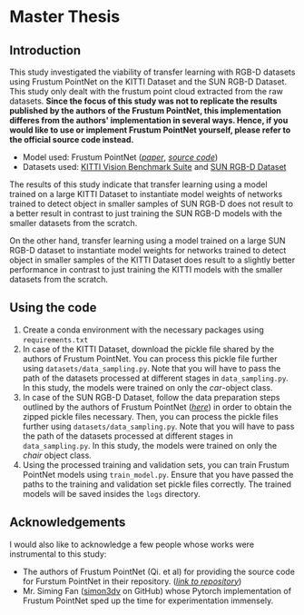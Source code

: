 # Master Thesis

## Introduction

This study investigated the viability of transfer learning with RGB-D datasets using Frustum PointNet on the KITTI Dataset and the SUN RGB-D Dataset. This study only dealt with the frustum point cloud extracted from the raw datasets. **Since the focus of this study was not to replicate the results published by the authors of the Frustum PointNet, this implementation differes from the authors' implementation in several ways. Hence, if you would like to use or implement Frustum PointNet yourself, please refer to the official source code instead.**

* Model used: Frustum PointNet ([*paper*](https://arxiv.org/abs/1711.08488), [*source code*](https://github.com/charlesq34/frustum-pointnets))
* Datasets used: [KITTI Vision Benchmark Suite](http://www.cvlibs.net/datasets/kitti/) and [SUN RGB-D Dataset](https://rgbd.cs.princeton.edu/)

The results of this study indicate that transfer learning using a model trained on a large KITTI Dataset to instantiate model weights of networks trained to detect object in smaller samples of SUN RGB-D does not result to a better result in contrast to just training the SUN RGB-D models with the smaller datasets from the scratch.

On the other hand, transfer learning using a model trained on a large SUN RGB-D dataset to instantiate model weights for networks trained to detect object in smaller samples of the KITTI Dataset does result to a slightly better performance in contrast to just training the KITTI models with the smaller datasets from the scratch.

## Using the code

1. Create a conda environment with the necessary packages using `requirements.txt`
1. In case of the KITTI Dataset, download the pickle file shared by the authors of Frustum PointNet. You can process this pickle file further using `datasets/data_sampling.py`. Note that you will have to pass the path of the datasets processed at different stages in `data_sampling.py`. In this study, the models were trained on only the *car*-object class.
1. In case of the SUN RGB-D Dataset, follow the data preparation steps outlined by the authors of Frustum PointNet ([*here*](https://github.com/charlesq34/frustum-pointnets/tree/master/sunrgbd)) in order to obtain the zipped pickle files necessary. Then, you can process the pickle files further using `datasets/data_sampling.py`. Note that you will have to pass the path of the datasets processed at different stages in `data_sampling.py`. In this study, the models were trained on only the *chair* object class.
1. Using the processed training and validation sets, you can train Frustum PointNet models using `train_model.py`. Ensure that you have passed the paths to the training and validation set pickle files correctly. The trained models will be saved insides the `logs` directory.


## Acknowledgements

I would also like to acknowledge a few people whose works were instrumental to this study:

* The authors of Frustum PointNet (Qi. et al) for providing the source code for Furstum PointNet in their repository. ([*link to repository*](https://github.com/charlesq34/frustum-pointnets))
* Mr. Siming Fan ([simon3dv](https://github.com/simon3dv) on GitHub) whose Pytorch implementation of Frustum PointNet sped up the time for experimentation immensely.